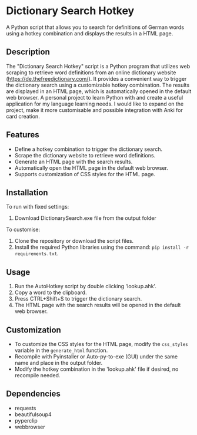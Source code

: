 # Dictionary Search Hotkey

A Python script that allows you to search for definitions of German words using a hotkey combination and displays the results in a HTML page.

## Description

The "Dictionary Search Hotkey" script is a Python program that utilizes web scraping to retrieve word definitions from an online dictionary website (https://de.thefreedictionary.com/). It provides a convenient way to trigger the dictionary search using a customizable hotkey combination. The results are displayed in an HTML page, which is automatically opened in the default web browser. A personal project to learn Python with and create a useful application for my language learning needs. I would like to expand on the project, make it more customisable and possible integration with Anki for card creation.

## Features

- Define a hotkey combination to trigger the dictionary search.
- Scrape the dictionary website to retrieve word definitions.
- Generate an HTML page with the search results.
- Automatically open the HTML page in the default web browser.
- Supports customization of CSS styles for the HTML page.

## Installation

To run with fixed settings:
1. Download DictionarySearch.exe file from the output folder

To customise:
1. Clone the repository or download the script files.
2. Install the required Python libraries using the command: `pip install -r requirements.txt`.

## Usage

1. Run the AutoHotkey script by double clicking 'lookup.ahk'.
2. Copy a word to the clipboard.
3. Press CTRL+Shift+S to trigger the dictionary search.
4. The HTML page with the search results will be opened in the default web browser.

## Customization

- To customize the CSS styles for the HTML page, modify the `css_styles` variable in the `generate_html` function.
- Recompile with Pyinstaller or Auto-py-to-exe (GUI) under the same name and place in the output folder.
- Modify the hotkey combination in the 'lookup.ahk' file if desired, no recompile needed.

## Dependencies

- requests
- beautifulsoup4
- pyperclip
- webbrowser